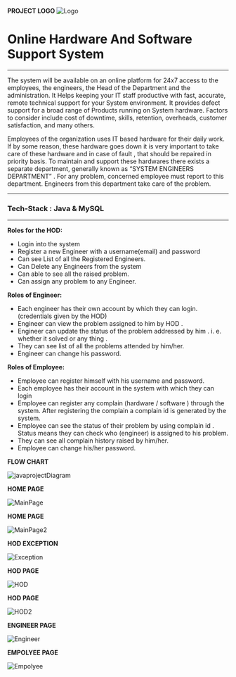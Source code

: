 **PROJECT LOGO**
![Logo](https://user-images.githubusercontent.com/99475082/206293732-4f32e653-551d-4d36-bc48-7a50b004e717.png)


# Online Hardware And Software Support System
---

<p>
The system will be available on an online platform for 24x7 access to the employees, the engineers, the Head of the Department
and the administration. It Helps keeping your IT staff productive with fast, accurate, remote technical support for your System environment. 
It provides defect support for a broad range of Products running on System hardware.
Factors to consider include cost of downtime, skills, retention, overheads, customer satisfaction, and many others.
</p>



<p>
Employees of the organization uses IT based hardware for their daily work. If by some reason, these hardware goes down it is very
important to take care of these hardware and in case of fault , that should be repaired in priority basis. To maintain and support these
hardwares there exists a separate department, generally known as “SYSTEM ENGINEERS DEPARTMENT” . For any problem, concerned
employee must report to this department. Engineers from this department take care of the problem.

</p>

---
<h3> Tech-Stack : Java  &  MySQL </h3>

---
**Roles for the HOD:**
-	Login into the system 
- Register a new Engineer with a username(email) and password 
-	Can see List of all the Registered Engineers.
-	Can Delete any Engineers from the system
-	Can able to see all the raised problem.
-	Can assign any problem to any Engineer.


**Roles of Engineer:**
-	Each engineer has their own account by which they can login.(credentials given by the HOD)
-	Engineer can view the problem assigned to him by HOD .
-	Engineer can update the status of the problem addressed by him . i. e. whether it solved or any thing .
-	They can see list of all the problems attended by him/her.
-	Engineer can change his password.


**Roles of Employee:**
-	Employee can register himself with his username and password.
-	Each employee has their account in the system with which they can login
-	Employee can register any complain (hardware / software ) through the system. After registering the complain a complain id is generated by the system.
-	Employee can see the status of their problem by using complain id . Status means they can check who (engineer) is assigned to his problem.
-	They can see all complain history raised by him/her.
-	Employee can change his/her password.


 **FLOW CHART** 
 
![javaprojectDiagram](https://user-images.githubusercontent.com/99475082/205909697-8f1fa1d2-f1f2-4857-b408-e8959c305a6b.png)

**HOME PAGE**

![MainPage](https://user-images.githubusercontent.com/99475082/205909978-15cdae95-bd90-4f9d-b0bd-c6f2b248ac10.png)

**HOME PAGE**

![MainPage2](https://user-images.githubusercontent.com/99475082/205910169-0c4037f4-72d9-48ae-a887-cc2a9048b5b4.png)

**HOD EXCEPTION**

![Exception](https://user-images.githubusercontent.com/99475082/205910451-1ef3af36-6359-4392-aaa8-b624d44fced9.png)

**HOD PAGE**

![HOD](https://user-images.githubusercontent.com/99475082/205910568-5f89e0ae-a647-4496-ba81-3df6e9c757a4.png)


**HOD PAGE**

![HOD2](https://user-images.githubusercontent.com/99475082/205910742-ba2cdd52-06a2-4e21-b887-6a319aae6179.png)

**ENGINEER PAGE**

![Engineer](https://user-images.githubusercontent.com/99475082/205910819-74f0d7dc-0384-426d-b732-fc7371af105b.png)

**EMPOLYEE PAGE**

![Empolyee](https://user-images.githubusercontent.com/99475082/205910937-be29693e-aa74-4518-b49c-f95e04ddf10d.png)

